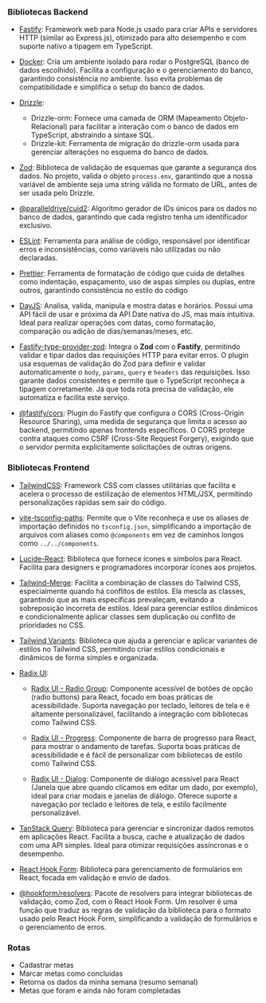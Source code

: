 

### Bibliotecas Backend

- [Fastify](https://fastify.dev): Framework web para Node.js usado para criar APIs e servidores HTTP (similar ao Express.js), otimizado para alto desempenho e com suporte nativo a tipagem em TypeScript.

- [Docker](https://www.docker.com/): Cria um ambiente isolado para rodar o PostgreSQL (banco de dados escolhido). Facilita a configuração e o gerenciamento do banco, garantindo consistência no ambiente. Isso evita problemas de compatibilidade e simplifica o setup do banco de dados.

- [Drizzle](https://orm.drizzle.team/):
    - Drizzle-orm: Fornece uma camada de ORM (Mapeamento Objeto-Relacional) para facilitar a interação com o banco de dados em TypeScript, abstraindo a sintaxe SQL.
    - Drizzle-kit: Ferramenta de migração do drizzle-orm usada para gerenciar alterações no esquema do banco de dados.

- [Zod](https://zod.dev/): Biblioteca de validação de esquemas que garante a segurança dos dados. No projeto, valida o objeto `process.env`, garantindo que a nossa variável de ambiente seja uma string válida no formato de URL, antes de ser usada pelo Drizzle.

- [@paralleldrive/cuid2](https://github.com/paralleldrive/cuid2): Algoritmo gerador de IDs únicos para os dados no banco de dados, garantindo que cada registro tenha um identificador exclusivo.

- [ESLint](https://eslint.org/): Ferramenta para análise de código, responsável por identificar erros e inconsistências, como variáveis não utilizadas ou não declaradas.

- [Prettier](https://prettier.io/): Ferramenta de formatação de código que cuida de detalhes como indentação, espaçamento, uso de aspas simples ou duplas, entre outros, garantindo consistência no estilo do código

- [DayJS](https://day.js.org/en/): Analisa, valida, manipula e mostra datas e horários. Possui uma API fácil de usar e próxima da API Date nativa do JS, mas mais intuitiva. Ideal para realizar operações com datas, como formatação, comparação ou adição de dias/semanas/meses, etc.

- [Fastify-type-provider-zod](https://github.com/turkerdev/fastify-type-provider-zod): Integra o **Zod** com o **Fastify**, permitindo validar e tipar dados das requisições HTTP para evitar erros. O plugin usa esquemas de validação do Zod para definir e validar automaticamente o `body`, `params`, `query` e `headers` das requisições. Isso garante dados consistentes e permite que o TypeScript reconheça a tipagem corretamente. Já que toda rota precisa de validação, ele automatiza e facilita este serviço.

- [@fastify/cors](https://github.com/fastify/fastify-cors): Plugin do Fastify que configura o CORS (Cross-Origin Resource Sharing), uma medida de segurança que limita o acesso ao backend, permitindo apenas frontends específicos. O CORS protege contra ataques como CSRF (Cross-Site Request Forgery), exigindo que o servidor permita explicitamente solicitações de outras origens.

### Bibliotecas Frontend

- [TailwindCSS](https://tailwindcss.com): Framework CSS com classes utilitárias que facilita e acelera o processo de estilização de elementos HTML/JSX, permitindo personalizações rápidas sem sair do código.

- [vite-tsconfig-paths](https://www.npmjs.com/package/vite-tsconfig-paths): Permite que o Vite reconheça e use os aliases de importação definidos no `tsconfig.json`, simplificando a importação de arquivos com aliases como `@components` em vez de caminhos longos como `../../components`.

- [Lucide-React](https://lucide.dev): Biblioteca  que fornece ícones e símbolos para React. Facilita para designers e programadores incorporar ícones aos projetos.

- [Tailwind-Merge](https://www.npmjs.com/package/tailwind-merge): Facilita a combinação de classes do Tailwind CSS, especialmente quando há conflitos de estilos. Ela mescla as classes, garantindo que as mais específicas prevaleçam, evitando a sobreposição incorreta de estilos. Ideal para gerenciar estilos dinâmicos e condicionalmente aplicar classes sem duplicação ou conflito de prioridades no CSS.

- [Tailwind Variants](https://www.tailwind-variants.org): Biblioteca que ajuda a gerenciar e aplicar variantes de estilos no Tailwind CSS, permitindo criar estilos condicionais e dinâmicos de forma simples e organizada.

- [Radix UI](https://www.radix-ui.com):

    - [Radix UI - Radio Group](https://www.radix-ui.com/docs/primitives/components/radio-group): Componente acessível de botões de opção (radio buttons) para React, focado em boas práticas de acessibilidade. Suporta navegação por teclado, leitores de tela e é altamente personalizável, facilitando a integração com bibliotecas como Tailwind CSS.

    - [Radix UI - Progress](https://www.radix-ui.com/primitives/docs/components/progress):  Componente de barra de progresso para React, para mostrar o andamento de tarefas. Suporta boas práticas de acessibilidade e é fácil de personalizar com bibliotecas de estilo como Tailwind CSS.

    - [Radix UI - Dialog](https://www.radix-ui.com/primitives/docs/components/dialog): Componente de diálogo acessível para React (Janela que abre quando clicamos em editar um dado, por exemplo), ideal para criar modais e janelas de diálogo. Oferece suporte a navegação por teclado e leitores de tela, e estilo facilmente personalizável.

- [TanStack Query](https://tanstack.com/query/latest): Biblioteca para gerenciar e sincronizar dados remotos em aplicações React. Facilita a busca, cache e atualização de dados com uma API simples. Ideal para otimizar requisições assíncronas e o desempenho.

- [React Hook Form](https://react-hook-form.com): Biblioteca para gerenciamento de formulários em React, focada em validação e envio de dados.

- [@hookform/resolvers](): Pacote de resolvers para integrar bibliotecas de validação, como Zod, com o React Hook Form. Um resolver é uma função que traduz as regras de validação da biblioteca para o formato usado pelo React Hook Form, simplificando a validação de formulários e o gerenciamento de erros.

### Rotas

- Cadastrar metas
- Marcar metas como concluidas
- Retorna os dados da minha semana (resumo semanal) 
- Metas que foram e ainda não foram completadas 